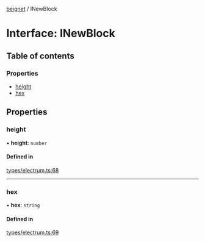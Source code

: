 [beignet](../README.md) / INewBlock

# Interface: INewBlock

## Table of contents

### Properties

- [height](INewBlock.md#height)
- [hex](INewBlock.md#hex)

## Properties

### height

• **height**: `number`

#### Defined in

[types/electrum.ts:68](https://github.com/synonymdev/beignet/blob/e4162f7/src/types/electrum.ts#L68)

___

### hex

• **hex**: `string`

#### Defined in

[types/electrum.ts:69](https://github.com/synonymdev/beignet/blob/e4162f7/src/types/electrum.ts#L69)
